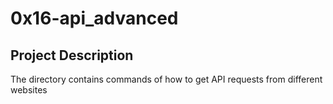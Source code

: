 # 0x16-api_advanced

## Project Description 
The directory contains commands of how to get API requests from different websites 
